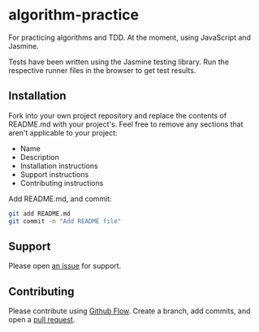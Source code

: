 # algorithm-practice

For practicing algorithms and TDD. At the moment, using JavaScript and Jasmine. 

Tests have been written using the Jasmine testing library. Run the respective runner files in the browser to get test results.

## Installation

Fork into your own project repository and replace the contents of README.md with your project's. Feel free to remove any sections that aren't applicable to your project:

- Name
- Description
- Installation instructions
- Support instructions
- Contributing instructions

Add README.md, and commit:

```bash
git add README.md
git commit -m "Add README file"
```

## Support

Please open [an issue](https://github.com/ThuyNT13/algorithm-practice/issues) for support.

## Contributing

Please contribute using [Github Flow](https://guides.github.com/introduction/flow/). Create a branch, add commits, and open a [pull request](https://github.com/ThuyNT13/algorithm-practice/pulls).
